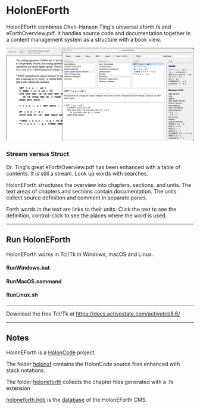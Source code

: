 # HolonEForth

HolonEForth combines Chen-Hanson Ting's universal eforth.fs and eForthOverview.pdf.  It handles source code and documentation together in a content management system as a structure with a book view. 



<img src="./Reference/HolonEForth.png" alt="HolonEForth" style="zoom:150%;" />



### Stream versus Struct

Dr. Ting's great eForthOverview.pdf has been enhanced with a table of contents. It is still a stream. Look up words with searches. 

HolonEForth structures the overview into chapters, sections, and units. The text areas of chapters and sections contain documentation. The units collect source definition and comment in separate panes. 

Forth words in the text are links to their units. Click the text to see the definition, control-click to see the places where the word is used.



-------



## Run HolonEForth

HolonEForth works in Tcl/Tk in Windows, macOS and Linux. 

#### RunWindows.bat

#### RunMacOS.command

####  RunLinux.sh

---------------

Download the free Tcl/Tk at https://docs.activestate.com/activetcl/8.6/

---

## Notes

HolonEForth is a [HolonCode](https://github.com/wejgaard/HolonCode) project.

The folder <u>holonxf</u> contains the HolonCode source files enhanced with stack notations.

The folder <u>holoneforth</u> collects the chapter files generated with a .fs extension

<u>holoneforth.hdb</u>  is the <u>database</u> of the HolonEForth CMS.











